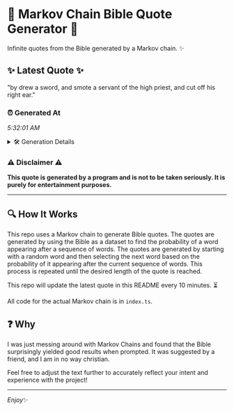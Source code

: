 # 📖 Markov Chain Bible Quote Generator 📖

Infinite quotes from the Bible generated by a Markov chain. ✨

## ✨ Latest Quote ✨
"by drew a sword, and smote a servant of the high priest, and cut off his right ear."

### ⏰ Generated At
*5:32:01 AM*

<details>
    <summary>🛠️ Generation Details</summary>
    <p>
        <strong>🌱 Seed:</strong> by<br>
        <strong>🔄 Iterations:</strong> 17<br>
        <strong>📜 Context History:</strong><br>[ by ]: drew<br>[ by, drew ]: a<br>[ by, drew, a ]: sword,<br>[ by, drew, a, sword, ]: and<br>[ by, drew, a, sword,, and ]: smote<br>[ by, drew, a, sword,, and, smote ]: a<br>[ drew, a, sword,, and, smote, a ]: servant<br>[ a, sword,, and, smote, a, servant ]: of<br>[ sword,, and, smote, a, servant, of ]: the<br>[ and, smote, a, servant, of, the ]: high<br>[ smote, a, servant, of, the, high ]: priest,<br>[ a, servant, of, the, high, priest, ]: and<br>[ servant, of, the, high, priest,, and ]: cut<br>[ of, the, high, priest,, and, cut ]: off<br>[ the, high, priest,, and, cut, off ]: his<br>[ high, priest,, and, cut, off, his ]: right<br>[ priest,, and, cut, off, his, right ]: ear.<br>
    </p>
</details>

### ⚠️ Disclaimer ⚠️
**This quote is generated by a program and is not to be taken seriously. It is purely for entertainment purposes.**

---

## 🔍 How It Works

This repo uses a Markov chain to generate Bible quotes. The quotes are generated by using the Bible as a dataset to find the probability of a word appearing after a sequence of words. The quotes are generated by starting with a random word and then selecting the next word based on the probability of it appearing after the current sequence of words. This process is repeated until the desired length of the quote is reached.

This repo will update the latest quote in this README every 10 minutes. ⏳

All code for the actual Markov chain is in `index.ts`.

## ❓ Why

I was just messing around with Markov Chains and found that the Bible surprisingly yielded good results when prompted. 
It was suggested by a friend, and I am in no way christian.

Feel free to adjust the text further to accurately reflect your intent and experience with the project!

---

*Enjoy*✨
